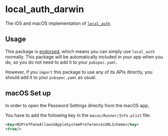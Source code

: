 # local_auth_darwin

The iOS and macOS implementation of [`local_auth`][1].

## Usage

This package is [endorsed][2], which means you can simply use `local_auth`
normally. This package will be automatically included in your app when you do,
so you do not need to add it to your `pubspec.yaml`.

However, if you `import` this package to use any of its APIs directly, you
should add it to your `pubspec.yaml` as usual.

[1]: https://pub.dev/packages/local_auth
[2]: https://flutter.dev/docs/development/packages-and-plugins/developing-packages#endorsed-federated-plugin

## macOS Set up

In order to open the Password Settings directly from the macOS app,

You have to add the following key in the `macos/Runner/Info.plist` file:

```xml
<key>NSPrefPaneAllowsXAppleSystemPreferencesURLScheme</key>
<true/>
```